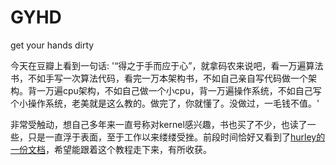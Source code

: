 GYHD
====

get your hands dirty

今天在豆瓣上看到一句话: '“得之于手而应于心”，就拿码农来说吧，看一万遍算法书，不如手写一次算法代码，看完一万本架构书，不如自己亲自写代码做一个架构。背一万遍cpu架构，不如自己做一个小cpu，背一万遍操作系统，不如自己写个小操作系统，老美就是这么教的。做完了，你就懂了。没做过，一毛钱不值。'

非常受触动，想自己多年来一直号称对kernel感兴趣，书也买了不少，也读了一些，只是一直浮于表面，至于工作以来缕缕受挫。前段时间恰好又看到了[hurley的一份文档](https://github.com/hurley25/hurlex-doc)，希望能跟着这个教程走下来，有所收获。
